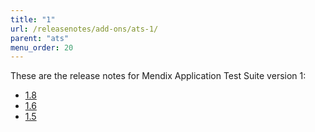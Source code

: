 ```yaml
---
title: "1"
url: /releasenotes/add-ons/ats-1/
parent: "ats"
menu_order: 20
---
```


These are the release notes for Mendix Application Test Suite version 1:

* [1.8](ats-1.8)
* [1.6](ats-1.6)
* [1.5](ats-1.5)
